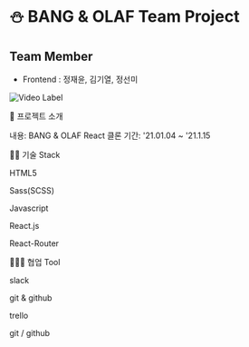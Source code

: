 # ⛄ BANG & OLAF Team Project

## Team Member
* Frontend : 정재윤, 김기열, 정선미

<img src="https://camo.githubusercontent.com/8047ca7dfd813c62209ba60718ddf2c3e13c8a34d06f2e18962e8b92e82f53b1/687474703a2f2f696d672e796f75747562652e636f6d2f76692f6f323939536c6c736f74382f302e6a7067" alt="Video Label" data-canonical-src="http://img.youtube.com/vi/o299Sllsot8/0.jpg" style="max-width:100%;">

🤔 프로젝트 소개

내용: BANG & OLAF React 클론
기간: '21.01.04 ~ '21.1.15




🧑‍💻 기술 Stack

HTML5

Sass(SCSS)

Javascript

React.js

React-Router


👨‍👨‍👦 협업 Tool

slack

git & github

trello

git / github
